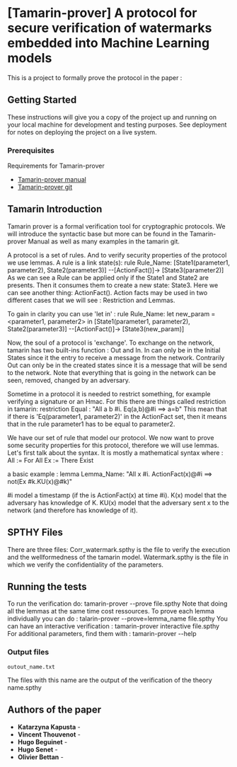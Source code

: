 
# [Tamarin-prover] A protocol for secure verification of watermarks embedded into Machine Learning models

This is a project to formally prove the protocol in the paper : 

## Getting Started

These instructions will give you a copy of the project up and running on
your local machine for development and testing purposes. See deployment
for notes on deploying the project on a live system.

### Prerequisites

Requirements for Tamarin-prover 
- [Tamarin-prover manual](https://tamarin-prover.github.io/)
- [Tamarin-prover git](https://github.com/tamarin-prover/tamarin-prover)

## Tamarin Introduction
Tamarin prover is a formal verification tool for cryptographic protocols.
We will introduce the syntactic base but more can be found in the Tamarin-prover Manual as well as many examples in the tamarin git.

A protocol is a set of rules. And to verify security properties of the protocol we use lemmas.
A rule is a link state(s):
	rule Rule_Name:
	[State1(parameter1, parameter2), State2(parameter3)]
	--[ActionFact()]->
	[State3(parameter2)]
As we can see a Rule can be applied only if the State1 and State2 are presents. Then it consumes them to create a new state: State3.
Here we can see another thing: ActionFact(). Action facts may be used in two different cases that we will see : Restriction and Lemmas.

To gain in clarity you can use 'let in' :
	rule Rule_Name:
		let
		new_param = <parameter1, parameter2>
		in
		[State1(parameter1, parameter2), State2(parameter3)]
		--[ActionFact()]->
		[State3(new_param)]

Now, the soul of a protocol is 'exchange'. To exchange on the network, tamarin has two built-ins function : Out and In.
In can only be in the Initial States since it the entry to receive a message from the network. 
Contrarily Out can only be in the created states since it is a message that will be send to the network. 
Note that everything that is going in the network can be seen, removed, changed by an adversary.

Sometime in a protocol it is needed to restrict something, for example verifying a signature or an Hmac. 
For this there are things called restriction in tamarin:
	restriction Equal : "All a b #i. Eq(a,b)@#i ==> a=b"
This mean that if there is 'Eq(parameter1, parameter2)' in the ActionFact set, then it means that in the rule parameter1 has to be equal to parameter2.


We have our set of rule that model our protocol. We now want to prove some security properties for this protocol, therefore we will use lemmas.
Let's first talk about the syntax. It is mostly a mathematical syntax where :
	All := For All
	Ex  := There Exist

a basic example : 
	lemma Lemma_Name:
		"All x #i. ActionFact(x)@#i ==> not(Ex #k.KU(x)@#k)"

#i model a timestamp (if the is ActionFact(x) at time #i).
K(x) model that the adversary has knowledge of K.
KU(x) model that the adversary sent x to the network (and therefore has knowledge of it).
## SPTHY Files

There are three files:
Corr_watermark.spthy is the file to verify the execution and the wellformedness of the tamarin model.
Watermark.spthy is the file in which we verify the confidentiality of the parameters.

## Running the tests

To run the verification do:
	tamarin-prover --prove file.spthy
Note that doing all the lemmas at the same time cost ressources. To prove each lemma individually you can do :
	talarin-prover --prove=lemma_name file.spthy
You can have an interactive verification :
	tamarin-prover interactive file.spthy
For additional parameters, find them with :
	tamarin-prover --help

### Output files

	outout_name.txt
The files with this name are the output of the verification of the theory name.spthy



## Authors of the paper

  - **Katarzyna Kapusta** - 
  - **Vincent Thouvenot** - 
  - **Hugo Beguinet** - 
  - **Hugo Senet** - 
  - **Olivier Bettan** - 

